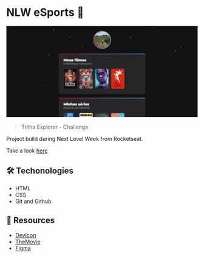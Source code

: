 # NLW eSports 🚀

![preview](/github/preview.png)

> Trilha Explorer - Challenge

Project build during Next Level Week from Rocketseat.

Take a look [here](https://vivianemartini.github.io/nlw-eSports-explorer-desafio/)

## 🛠️ Techonologies

- HTML
- CSS
- Git and Github

## 📄 Resources

- [DevIcon](https://devicon.dev/)
- [TheMovie](https://www.themoviedb.org/)
- [Figma](https://www.figma.com/file/7m8EnJ23p7Nfwrlb3c4Ois/NLW-eSports---Desafio-Extra?node-id=79%3A2502)
